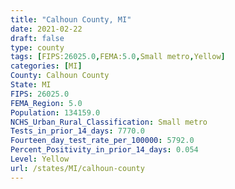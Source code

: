 ```yaml
---
title: "Calhoun County, MI"
date: 2021-02-22
draft: false
type: county
tags: [FIPS:26025.0,FEMA:5.0,Small metro,Yellow]
categories: [MI]
County: Calhoun County
State: MI
FIPS: 26025.0
FEMA_Region: 5.0
Population: 134159.0
NCHS_Urban_Rural_Classification: Small metro
Tests_in_prior_14_days: 7770.0
Fourteen_day_test_rate_per_100000: 5792.0
Percent_Positivity_in_prior_14_days: 0.054
Level: Yellow
url: /states/MI/calhoun-county
---
```



